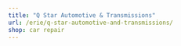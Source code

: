 ```yaml
---
title: "Q Star Automotive & Transmissions"
url: /erie/q-star-automotive-and-transmissions/
shop: car repair
---
```


